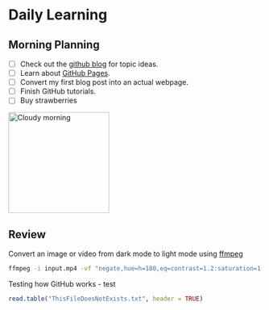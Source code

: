# Daily Learning

## Morning Planning
- [ ] Check out the [github blog](https://github.blog/) for topic ideas.
- [ ] Learn about [GitHub Pages](https://skills.github.com/#first-day-on-github).
- [ ] Convert my first blog post into an actual webpage.
- [ ] Finish GitHub tutorials.
- [ ] Buy strawberries

<img alt="Cloudy morning" src="https://octodex.github.com/images/cloud.jpg" width="200" align="up">

## Review

Convert an image or video from dark mode to light mode using [ffmpeg](https://www.ffmpeg.org)

```bash
ffmpeg -i input.mp4 -vf "negate,hue=h=180,eq=contrast=1.2:saturation=1.1" output.mp4
```

Testing how GitHub works - test

```R
read.table("ThisFileDoesNotExists.txt", header = TRUE)
```
